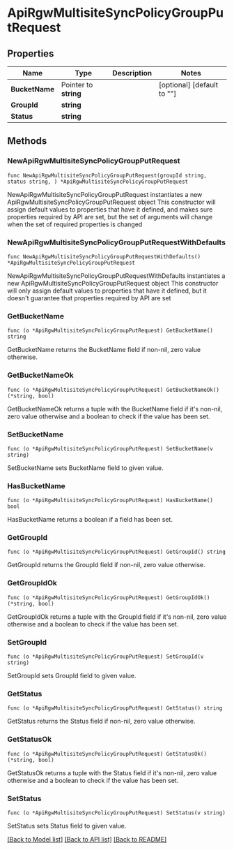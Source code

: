 # ApiRgwMultisiteSyncPolicyGroupPutRequest

## Properties

Name | Type | Description | Notes
------------ | ------------- | ------------- | -------------
**BucketName** | Pointer to **string** |  | [optional] [default to ""]
**GroupId** | **string** |  | 
**Status** | **string** |  | 

## Methods

### NewApiRgwMultisiteSyncPolicyGroupPutRequest

`func NewApiRgwMultisiteSyncPolicyGroupPutRequest(groupId string, status string, ) *ApiRgwMultisiteSyncPolicyGroupPutRequest`

NewApiRgwMultisiteSyncPolicyGroupPutRequest instantiates a new ApiRgwMultisiteSyncPolicyGroupPutRequest object
This constructor will assign default values to properties that have it defined,
and makes sure properties required by API are set, but the set of arguments
will change when the set of required properties is changed

### NewApiRgwMultisiteSyncPolicyGroupPutRequestWithDefaults

`func NewApiRgwMultisiteSyncPolicyGroupPutRequestWithDefaults() *ApiRgwMultisiteSyncPolicyGroupPutRequest`

NewApiRgwMultisiteSyncPolicyGroupPutRequestWithDefaults instantiates a new ApiRgwMultisiteSyncPolicyGroupPutRequest object
This constructor will only assign default values to properties that have it defined,
but it doesn't guarantee that properties required by API are set

### GetBucketName

`func (o *ApiRgwMultisiteSyncPolicyGroupPutRequest) GetBucketName() string`

GetBucketName returns the BucketName field if non-nil, zero value otherwise.

### GetBucketNameOk

`func (o *ApiRgwMultisiteSyncPolicyGroupPutRequest) GetBucketNameOk() (*string, bool)`

GetBucketNameOk returns a tuple with the BucketName field if it's non-nil, zero value otherwise
and a boolean to check if the value has been set.

### SetBucketName

`func (o *ApiRgwMultisiteSyncPolicyGroupPutRequest) SetBucketName(v string)`

SetBucketName sets BucketName field to given value.

### HasBucketName

`func (o *ApiRgwMultisiteSyncPolicyGroupPutRequest) HasBucketName() bool`

HasBucketName returns a boolean if a field has been set.

### GetGroupId

`func (o *ApiRgwMultisiteSyncPolicyGroupPutRequest) GetGroupId() string`

GetGroupId returns the GroupId field if non-nil, zero value otherwise.

### GetGroupIdOk

`func (o *ApiRgwMultisiteSyncPolicyGroupPutRequest) GetGroupIdOk() (*string, bool)`

GetGroupIdOk returns a tuple with the GroupId field if it's non-nil, zero value otherwise
and a boolean to check if the value has been set.

### SetGroupId

`func (o *ApiRgwMultisiteSyncPolicyGroupPutRequest) SetGroupId(v string)`

SetGroupId sets GroupId field to given value.


### GetStatus

`func (o *ApiRgwMultisiteSyncPolicyGroupPutRequest) GetStatus() string`

GetStatus returns the Status field if non-nil, zero value otherwise.

### GetStatusOk

`func (o *ApiRgwMultisiteSyncPolicyGroupPutRequest) GetStatusOk() (*string, bool)`

GetStatusOk returns a tuple with the Status field if it's non-nil, zero value otherwise
and a boolean to check if the value has been set.

### SetStatus

`func (o *ApiRgwMultisiteSyncPolicyGroupPutRequest) SetStatus(v string)`

SetStatus sets Status field to given value.



[[Back to Model list]](../README.md#documentation-for-models) [[Back to API list]](../README.md#documentation-for-api-endpoints) [[Back to README]](../README.md)


